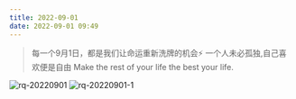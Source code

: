 ```yaml
---
title: 2022-09-01
date: 2022-09-01 09:49
---
```

> 每一个9月1日，都是我们让命运重新洗牌的机会⚡️ ​​​​
> 一个人未必孤独,自己喜欢便是自由
> Make the rest of your life the best your life.

![rq-20220901](http://images.iotop.work/uPic/20220901-rq-20220901.jpg)
![rq-20220901-1](http://images.iotop.work/uPic/20220901-rq-20220901-1.jpg)